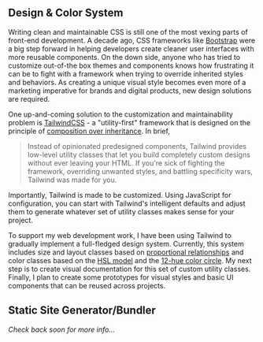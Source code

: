 ## Design & Color System

Writing clean and maintainable CSS is still one of the most vexing parts of front-end development. A decade ago, CSS frameworks like [Bootstrap](https://getbootstrap.com/) were a big step forward in helping developers create cleaner user interfaces with more reusable components. On the down side, anyone who has tried to customize out-of-the box themes and components knows how frustrating it can be to fight with a framework when trying to override inherited styles and behaviors. As creating a unique visual style becomes even more of a marketing imperative for brands and digital products, new design solutions are required.

One up-and-coming solution to the customization and maintainability problem is [TailwindCSS](https://tailwindcss.com/) - a "utility-first" framework that is designed on the principle of [composition over inheritance](https://en.wikipedia.org/wiki/Composition_over_inheritance). In brief,

> Instead of opinionated predesigned components, Tailwind provides low-level utility classes that let you build completely custom designs without ever leaving your HTML. If you're sick of fighting the framework, overriding unwanted styles, and battling specificity wars, Tailwind was made for you.

Importantly, Tailwind is made to be customized. Using JavaScript for configuration, you can start with Tailwind's intelligent defaults and adjust them to generate whatever set of utility classes makes sense for your project. 

To support my web development work, I have been using Tailwind to gradually implement a full-fledged design system. Currently, this system includes size and layout classes based on [proportional relationships](https://programmingdesignsystems.com/layout/a-short-history-of-geometric-composition/index.html) and color classes based on the [HSL model](https://en.wikipedia.org/wiki/HSL_and_HSV) and the [12-hue color circle](https://personal.utdallas.edu/~melacy/pages/2D_Design/Itten_ColorContrasts/IttenColorContrasts.html). My next step is to create visual documentation for this set of custom utility classes. Finally, I plan to create some prototypes for visual styles and basic UI components that can be reused across projects.


## Static Site Generator/Bundler

*Check back soon for more info...*
